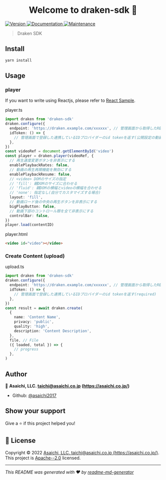 <h1 align="center">Welcome to draken-sdk 👋</h1>
<p>
  <a href="https://www.npmjs.com/package/draken-sdk" target="_blank">
    <img alt="Version" src="https://img.shields.io/npm/v/draken-sdk.svg">
  </a>
  <a href="https://github.com/asaichi2017/draken-sdk#readme" target="_blank">
    <img alt="Documentation" src="https://img.shields.io/badge/documentation-yes-brightgreen.svg" />
  </a>
  <a href="https://github.com/asaichi2017/draken-sdk/graphs/commit-activity" target="_blank">
    <img alt="Maintenance" src="https://img.shields.io/badge/Maintained%3F-yes-green.svg" />
  </a>
</p>

> Draken SDK

## Install

```sh
yarn install
```

## Usage

### player

If you want to write using Reactjs, please refer to [React Sample](./samples/react).

player.ts
```typescript
import draken from 'draken-sdk'
draken.configure({
  endpoint: 'https://draken.example.com/xxxxxx', // 管理画面から取得したREST API Endpoint URL,
  idToken: () => {
    // 管理画面で登録した連携しているIDプロバイダーのid tokenを返す(公開設定の動画の場合必要無い)
  },
})
const videoRef = document.getElementById('video')
const player = draken.player(videoRef, {
  // 再生速度変更ボタンを非表示にする
  enablePlaybackRates: false,
  // 動画の再生再開機能を無効にする
  enablePlaybackResume: false,
  // <video> DOMのサイズの指定
  // 'fill': 親DOMのサイズに合わせる
  // 'fluid': 親DOMの横幅とvideoの横幅を合わせる
  // 'none': 指定なし(自分でカスタマイズする場合)
  layout: 'fill',
  // 動画ロード後の中央の再生ボタンを非表示にする
  bigPlayButton: false,
  // 動画下部のコントロール類を全て非表示にする
  controlBar: false,
})
player.load(contentID)

```

player.html
```html
<video id="video"></video>
```

### Create Content (upload)
upload.ts
```typescript
import draken from 'draken-sdk'
draken.configure({
  endpoint: 'https://draken.example.com/xxxxxx', // 管理画面から取得したREST API Endpoint URL,
  idToken: () => {
    // 管理画面で登録した連携しているIDプロバイダーのid tokenを返す(required)
  },
})
const result = await draken.create(
  {
    name: 'Content Name',
    privacy: 'public',
    quality: 'high',
    description: 'Content Description',
  },
  file, // File
  ({ loaded, total }) => {
    // progress
  },
)

```


## Author

👤 **Asaichi, LLC. <taichi@asaichi.co.jp> (https://asaichi.co.jp/)**

* Github: [@asaichi2017](https://github.com/asaichi2017)

## Show your support

Give a ⭐️ if this project helped you!

## 📝 License

Copyright © 2022 [Asaichi, LLC. <taichi@asaichi.co.jp> (https://asaichi.co.jp/)](https://github.com/asaichi2017).<br />
This project is [Apache--2.0](https://github.com/asaichi2017/draken-sdk/blob/master/LICENSE) licensed.

***
_This README was generated with ❤️ by [readme-md-generator](https://github.com/kefranabg/readme-md-generator)_
